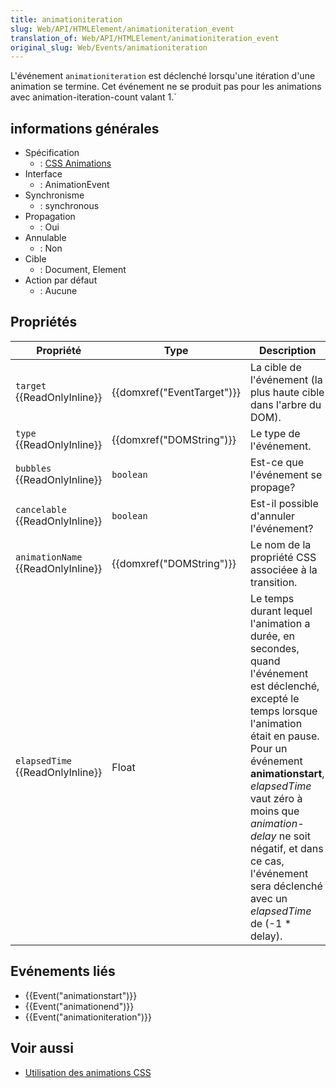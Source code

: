 ```yaml
---
title: animationiteration
slug: Web/API/HTMLElement/animationiteration_event
translation_of: Web/API/HTMLElement/animationiteration_event
original_slug: Web/Events/animationiteration
---
```

L'événement `animationiteration` est déclenché lorsqu'une itération d'une animation se termine. Cet événement ne se produit pas pour les animations avec animation-iteration-count valant 1.`

## informations générales

- Spécification
  - : [CSS Animations](http://www.w3.org/TR/css3-animations/#animation-events)
- Interface
  - : AnimationEvent
- Synchronisme
  - : synchronous
- Propagation
  - : Oui
- Annulable
  - : Non
- Cible
  - : Document, Element
- Action par défaut
  - : Aucune

## Propriétés

| Propriété                                | Type                                 | Description                                                                                                                                                                                                                                                                                                                                    |
| ---------------------------------------- | ------------------------------------ | ---------------------------------------------------------------------------------------------------------------------------------------------------------------------------------------------------------------------------------------------------------------------------------------------------------------------------------------------- |
| `target` {{ReadOnlyInline}}        | {{domxref("EventTarget")}} | La cible de l'événement (la plus haute cible dans l'arbre du DOM).                                                                                                                                                                                                                                                                             |
| `type` {{ReadOnlyInline}}          | {{domxref("DOMString")}}     | Le type de l'événement.                                                                                                                                                                                                                                                                                                                        |
| `bubbles` {{ReadOnlyInline}}       | `boolean`                            | Est-ce que l'événement se propage?                                                                                                                                                                                                                                                                                                             |
| `cancelable` {{ReadOnlyInline}}    | `boolean`                            | Est-il possible d'annuler l'événement?                                                                                                                                                                                                                                                                                                         |
| `animationName` {{ReadOnlyInline}} | {{domxref("DOMString")}}     | Le nom de la propriété CSS associéee à la transition.                                                                                                                                                                                                                                                                                          |
| `elapsedTime` {{ReadOnlyInline}}   | Float                                | Le temps durant lequel l'animation a durée, en secondes, quand l'événement est déclenché, excepté le temps lorsque l'animation était en pause. Pour un événement **animationstart**, _elapsedTime_ vaut zéro à moins que _animation-delay_ ne soit négatif, et dans ce cas, l'événement sera déclenché avec un _elapsedTime_ de (-1 \* delay). |

## Evénements liés

- {{Event("animationstart")}}
- {{Event("animationend")}}
- {{Event("animationiteration")}}

## Voir aussi

- [Utilisation des animations CSS](/fr/docs/CSS/Using_CSS_animations)
